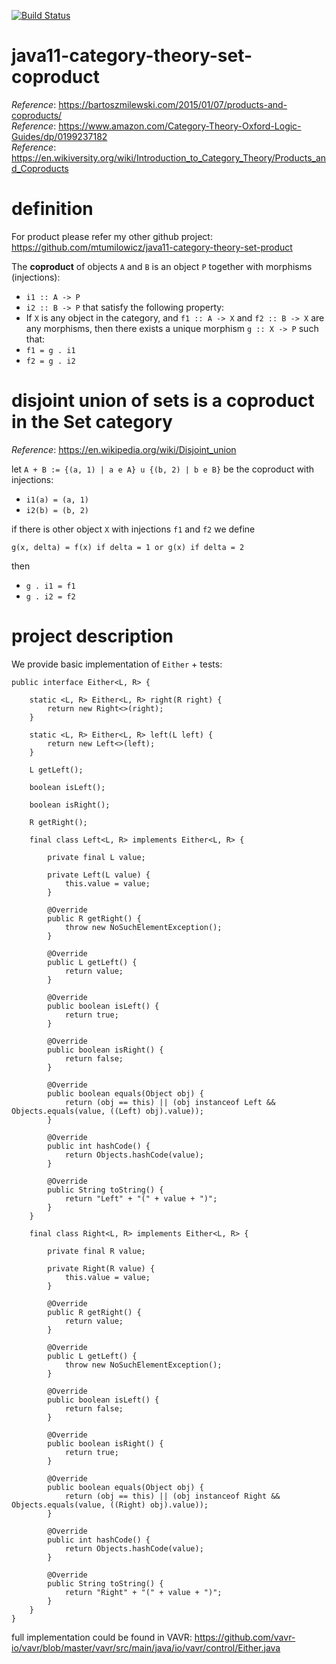 [![Build Status](https://travis-ci.com/mtumilowicz/java11-category-theory-set-coproduct.svg?branch=master)](https://travis-ci.com/mtumilowicz/java11-category-theory-set-coproduct)

# java11-category-theory-set-coproduct
_Reference_: https://bartoszmilewski.com/2015/01/07/products-and-coproducts/  
_Reference_: https://www.amazon.com/Category-Theory-Oxford-Logic-Guides/dp/0199237182  
_Reference_: https://en.wikiversity.org/wiki/Introduction_to_Category_Theory/Products_and_Coproducts

# definition
For product please refer my other github project:
https://github.com/mtumilowicz/java11-category-theory-set-product

The **coproduct** of objects `A` and `B` is an object `P` 
together with morphisms (injections):
* `i1 :: A -> P`
* `i2 :: B -> P`
that satisfy the following property:
* If `X` is any object in the category, and `f1 :: A -> X` 
and `f2 :: B -> X` are any morphisms, then there exists a 
unique morphism `g :: X -> P` such that:
* `f1 = g . i1`
* `f2 = g . i2`

# disjoint union of sets is a coproduct in the Set category
_Reference_: https://en.wikipedia.org/wiki/Disjoint_union

let `A + B := {(a, 1) | a e A} u {(b, 2) | b e B}` be the coproduct
with injections:
* `i1(a) = (a, 1)`
* `i2(b) = (b, 2)`
    
if there is other object `X` with injections `f1` and `f2` we 
define
```
g(x, delta) = f(x) if delta = 1 or g(x) if delta = 2
```
then
* `g . i1 = f1`
* `g . i2 = f2`

# project description
We provide basic implementation of `Either` + tests:
```
public interface Either<L, R> {

    static <L, R> Either<L, R> right(R right) {
        return new Right<>(right);
    }

    static <L, R> Either<L, R> left(L left) {
        return new Left<>(left);
    }

    L getLeft();

    boolean isLeft();

    boolean isRight();

    R getRight();

    final class Left<L, R> implements Either<L, R> {

        private final L value;

        private Left(L value) {
            this.value = value;
        }

        @Override
        public R getRight() {
            throw new NoSuchElementException();
        }

        @Override
        public L getLeft() {
            return value;
        }

        @Override
        public boolean isLeft() {
            return true;
        }

        @Override
        public boolean isRight() {
            return false;
        }

        @Override
        public boolean equals(Object obj) {
            return (obj == this) || (obj instanceof Left && Objects.equals(value, ((Left) obj).value));
        }

        @Override
        public int hashCode() {
            return Objects.hashCode(value);
        }

        @Override
        public String toString() {
            return "Left" + "(" + value + ")";
        }
    }

    final class Right<L, R> implements Either<L, R> {

        private final R value;

        private Right(R value) {
            this.value = value;
        }

        @Override
        public R getRight() {
            return value;
        }

        @Override
        public L getLeft() {
            throw new NoSuchElementException();
        }

        @Override
        public boolean isLeft() {
            return false;
        }

        @Override
        public boolean isRight() {
            return true;
        }

        @Override
        public boolean equals(Object obj) {
            return (obj == this) || (obj instanceof Right && Objects.equals(value, ((Right) obj).value));
        }

        @Override
        public int hashCode() {
            return Objects.hashCode(value);
        }

        @Override
        public String toString() {
            return "Right" + "(" + value + ")";
        }
    }
}
```
full implementation could be found in VAVR:
https://github.com/vavr-io/vavr/blob/master/vavr/src/main/java/io/vavr/control/Either.java